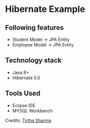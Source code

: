 
<h1> Hibernate Example </h1>

## Following features

- Student Model -> JPA Entity
- Employee Model -> JPA Entity

## Technology stack
- Java 8+
- Hibernate 5.0

## Tools Used

- Eclipse IDE
- MYSQL Workbench

Credits: [Tirtha Sharma](https://github.com/genze121 "Tirtha Sharma")


